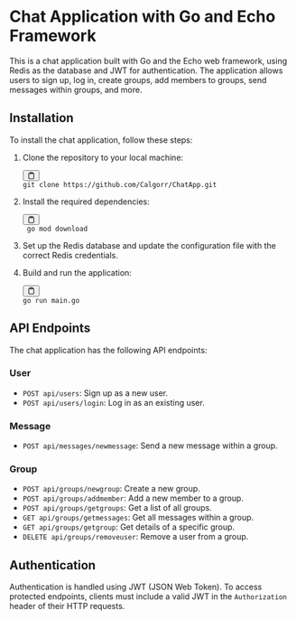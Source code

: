 <h1>Chat Application with Go and Echo Framework</h1><p>This is a chat application built with Go and the Echo web framework, using Redis as the database and JWT for authentication. The application allows users to sign up, log in, create groups, add members to groups, send messages within groups, and more.</p><h2>Installation</h2><p>To install the chat application, follow these steps:</p><ol><li><p>Clone the repository to your local machine:</p><pre><div class="bg-black rounded-md mb-4"><div class="flex items-center relative text-gray-200 bg-gray-800 px-4 py-2 text-xs font-sans justify-between rounded-t-md"><span></span><button class="flex ml-auto gap-2"><svg stroke="currentColor" fill="none" stroke-width="2" viewBox="0 0 24 24" stroke-linecap="round" stroke-linejoin="round" class="h-4 w-4" height="1em" width="1em" xmlns="http://www.w3.org/2000/svg"><path d="M16 4h2a2 2 0 0 1 2 2v14a2 2 0 0 1-2 2H6a2 2 0 0 1-2-2V6a2 2 0 0 1 2-2h2"></path><rect x="8" y="2" width="8" height="4" rx="1" ry="1"></rect></svg></button></div><div class="p-4 overflow-y-auto"><code class="!whitespace-pre hljs language-bash">git <span class="hljs-built_in">clone</span> https://github.com/Calgorr/ChatApp.git
</code></div></div></pre></li><li><p>Install the required dependencies:</p><pre><div class="bg-black rounded-md mb-4"><div class="flex items-center relative text-gray-200 bg-gray-800 px-4 py-2 text-xs font-sans justify-between rounded-t-md"><span></span><button class="flex ml-auto gap-2"><svg stroke="currentColor" fill="none" stroke-width="2" viewBox="0 0 24 24" stroke-linecap="round" stroke-linejoin="round" class="h-4 w-4" height="1em" width="1em" xmlns="http://www.w3.org/2000/svg"><path d="M16 4h2a2 2 0 0 1 2 2v14a2 2 0 0 1-2 2H6a2 2 0 0 1-2-2V6a2 2 0 0 1 2-2h2"></path><rect x="8" y="2" width="8" height="4" rx="1" ry="1"></rect></svg></button></div><div class="p-4 overflow-y-auto"><code class="!whitespace-pre hljs language-go"><span class="hljs-keyword"></span> go mod download
</code></div></div></pre></li><li><p>Set up the Redis database and update the configuration file with the correct Redis credentials.</p></li><li><p>Build and run the application:</p><pre><div class="bg-black rounded-md mb-4"><div class="flex items-center relative text-gray-200 bg-gray-800 px-4 py-2 text-xs font-sans justify-between rounded-t-md"><span></span><button class="flex ml-auto gap-2"><svg stroke="currentColor" fill="none" stroke-width="2" viewBox="0 0 24 24" stroke-linecap="round" stroke-linejoin="round" class="h-4 w-4" height="1em" width="1em" xmlns="http://www.w3.org/2000/svg"><path d="M16 4h2a2 2 0 0 1 2 2v14a2 2 0 0 1-2 2H6a2 2 0 0 1-2-2V6a2 2 0 0 1 2-2h2"></path><rect x="8" y="2" width="8" height="4" rx="1" ry="1"></rect></svg></button></div><div class="p-4 overflow-y-auto"><code class="!whitespace-pre hljs language-go"><span class="hljs-keyword">go</span> run main.<span class="hljs-keyword">go</span>
</code></div></div></pre></li></ol><h2>API Endpoints</h2><p>The chat application has the following API endpoints:</p><h3>User</h3><ul><li><code>POST api/users</code>: Sign up as a new user.</li><li><code>POST api/users/login</code>: Log in as an existing user.</li></ul><h3>Message</h3><ul><li><code>POST api/messages/newmessage</code>: Send a new message within a group.</li></ul><h3>Group</h3><ul><li><code>POST api/groups/newgroup</code>: Create a new group.</li><li><code>POST api/groups/addmember</code>: Add a new member to a group.</li><li><code>POST api/groups/getgroups</code>: Get a list of all groups.</li><li><code>GET api/groups/getmessages</code>: Get all messages within a group.</li><li><code>GET api/groups/getgroup</code>: Get details of a specific group.</li><li><code>DELETE api/groups/removeuser</code>: Remove a user from a group.</li></ul><h2>Authentication</h2><p>Authentication is handled using JWT (JSON Web Token). To access protected endpoints, clients must include a valid JWT in the <code>Authorization</code> header of their HTTP requests.
